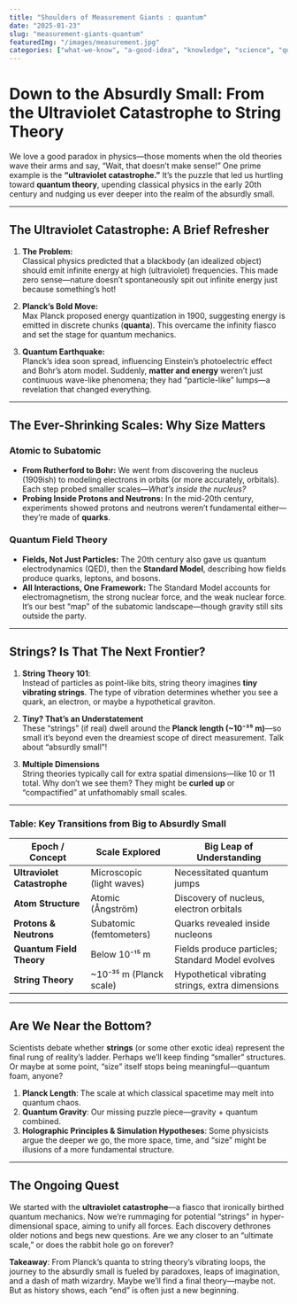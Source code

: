 ```yaml
---
title: "Shoulders of Measurement Giants : quantum"
date: "2025-01-23"
slug: "measurement-giants-quantum"
featuredImg: "/images/measurement.jpg"
categories: ["what-we-know", "a-good-idea", "knowledge", "science", "quantum"]
---
```


# Down to the Absurdly Small: From the Ultraviolet Catastrophe to String Theory

We love a good paradox in physics—those moments when the old theories wave their arms and say, “Wait, that doesn’t make sense!” One prime example is the **“ultraviolet catastrophe.”** It’s the puzzle that led us hurtling toward **quantum theory**, upending classical physics in the early 20th century and nudging us ever deeper into the realm of the absurdly small.

---

## The Ultraviolet Catastrophe: A Brief Refresher

1. **The Problem:**  
   Classical physics predicted that a blackbody (an idealized object) should emit infinite energy at high (ultraviolet) frequencies. This made zero sense—nature doesn’t spontaneously spit out infinite energy just because something’s hot!

2. **Planck’s Bold Move:**  
   Max Planck proposed energy quantization in 1900, suggesting energy is emitted in discrete chunks (**quanta**). This overcame the infinity fiasco and set the stage for quantum mechanics.

3. **Quantum Earthquake:**  
   Planck’s idea soon spread, influencing Einstein’s photoelectric effect and Bohr’s atom model. Suddenly, **matter and energy** weren’t just continuous wave-like phenomena; they had “particle-like” lumps—a revelation that changed everything.

---

## The Ever-Shrinking Scales: Why Size Matters

### Atomic to Subatomic
- **From Rutherford to Bohr:** We went from discovering the nucleus (1909ish) to modeling electrons in orbits (or more accurately, orbitals). Each step probed smaller scales—*What’s inside the nucleus?*  
- **Probing Inside Protons and Neutrons:** In the mid-20th century, experiments showed protons and neutrons weren’t fundamental either—they’re made of **quarks**.

### Quantum Field Theory
- **Fields, Not Just Particles:** The 20th century also gave us quantum electrodynamics (QED), then the **Standard Model**, describing how fields produce quarks, leptons, and bosons.  
- **All Interactions, One Framework:** The Standard Model accounts for electromagnetism, the strong nuclear force, and the weak nuclear force. It’s our best “map” of the subatomic landscape—though gravity still sits outside the party.

---

## Strings? Is That The Next Frontier?

1. **String Theory 101**:  
   Instead of particles as point-like bits, string theory imagines **tiny vibrating strings**. The type of vibration determines whether you see a quark, an electron, or maybe a hypothetical graviton.

2. **Tiny? That’s an Understatement**  
   These “strings” (if real) dwell around the **Planck length (~10⁻³⁵ m)**—so small it’s beyond even the dreamiest scope of direct measurement. Talk about “absurdly small”!

3. **Multiple Dimensions**  
   String theories typically call for extra spatial dimensions—like 10 or 11 total. Why don’t we see them? They might be **curled up** or “compactified” at unfathomably small scales.

---

### Table: Key Transitions from Big to Absurdly Small

| Epoch / Concept               | Scale Explored          | Big Leap of Understanding                        |
|-------------------------------|-------------------------|--------------------------------------------------|
| **Ultraviolet Catastrophe**  | Microscopic (light waves) | Necessitated quantum jumps                      |
| **Atom Structure**            | Atomic (Ångström)       | Discovery of nucleus, electron orbitals         |
| **Protons & Neutrons**        | Subatomic (femtometers)  | Quarks revealed inside nucleons                 |
| **Quantum Field Theory**      | Below 10⁻¹⁵ m           | Fields produce particles; Standard Model evolves|
| **String Theory**             | ~10⁻³⁵ m (Planck scale) | Hypothetical vibrating strings, extra dimensions|

---

## Are We Near the Bottom?

Scientists debate whether **strings** (or some other exotic idea) represent the final rung of reality’s ladder. Perhaps we’ll keep finding “smaller” structures. Or maybe at some point, “size” itself stops being meaningful—quantum foam, anyone?

1. **Planck Length**: The scale at which classical spacetime may melt into quantum chaos.  
2. **Quantum Gravity**: Our missing puzzle piece—gravity + quantum combined.  
3. **Holographic Principles & Simulation Hypotheses**: Some physicists argue the deeper we go, the more space, time, and “size” might be illusions of a more fundamental structure.

---

## The Ongoing Quest
We started with the **ultraviolet catastrophe**—a fiasco that ironically birthed quantum mechanics. Now we’re rummaging for potential “strings” in hyper-dimensional space, aiming to unify all forces. Each discovery dethrones older notions and begs new questions. Are we any closer to an “ultimate scale,” or does the rabbit hole go on forever?

**Takeaway**: From Planck’s quanta to string theory’s vibrating loops, the journey to the absurdly small is fueled by paradoxes, leaps of imagination, and a dash of math wizardry. Maybe we’ll find a final theory—maybe not. But as history shows, each “end” is often just a new beginning.